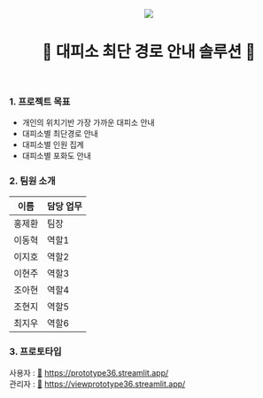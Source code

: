 <div align="center">
  
<img src="https://capsule-render.vercel.app/api?type=waving&color=auto&height=200&section=header&text=Aivle School DX Big-Project 36조&fontSize=35" />

# 🚨 대피소 최단 경로 안내 솔루션 🚨 

</div>

<br/>

### 1. 프로젝트 목표
- 개인의 위치기반 가장 가까운 대피소 안내
- 대피소별 최단경로 안내
- 대피소별 인원 집계
- 대피소별 포화도 안내

### 2. 팀원 소개

| 이름   | 담당 업무             |
| ------ | -------------------- |
| 홍제환 | 팀장                  |
| 이동혁 | 역할1                 |
| 이지호 | 역할2                 |
| 이현주 | 역할3                 |
| 조아현 | 역할4                 |
| 조현지 | 역할5                 |
| 최지우 | 역할6                 |


### 3. 프로토타입
사용자 : [🔗](https://prototype36.streamlit.app/) https://prototype36.streamlit.app/
<br/>
관리자 : [🔗](https://viewprototype36.streamlit.app/) https://viewprototype36.streamlit.app/ 
